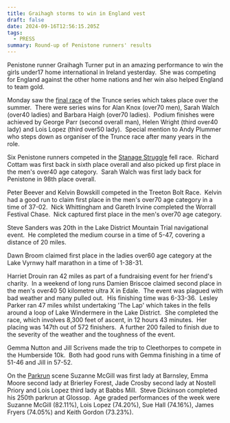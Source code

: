 ```yaml
---
title: Graihagh storms to win in England vest
draft: false
date: 2024-09-16T12:56:15.205Z
tags:
  - PRESS
summary: Round-up of Penistone runners' results
---
```

Penistone runner Graihagh Turner put in an amazing performance to win the girls under17 home international in Ireland yesterday.  She was competing for England against the other home nations and her win also helped England to team gold.

Monday saw the [final race](https://results.pfrac.co.uk/fell-league-2024/trunce-9) of the Trunce series which takes place over the summer.  There were series wins for Alan Knox (over70 men), Sarah Walch (over40 ladies) and Barbara Haigh (over70 ladies).  Podium finishes were achieved by George Parr (second overall man), Helen Wright (third over40 lady) and Lois Lopez (third over50 lady).  Special mention to Andy Plummer who steps down as organiser of the Trunce race after many years in the role.

Six Penistone runners competed in the [Stanage Struggle](https://results.pfrac.co.uk/fell-league-2024/fat-boys-stanage-struggle) fell race.  Richard Cottam was first back in sixth place overall and also picked up first place in the men's over40 age category.  Sarah Walch was first lady back for Penistone in 98th place overall.

Peter Beever and Kelvin Bowskill competed in the Treeton Bolt Race.  Kelvin had a good run to claim first place in the men's over70 age category in a time of 37-02.  Nick Whittingham and Gareth Irvine completed the Worrall Festival Chase.  Nick captured first place in the men's over70 age category.

Steve Sanders was 20th in the Lake District Mountain Trial navigational event.  He completed the medium course in a time of 5-47, covering a distance of 20 miles.

Dawn Broom claimed first place in the ladies over60 age category at the Lake Vyrnwy half marathon in a time of 1-38-31.

Harriet Drouin ran 42 miles as part of a fundraising event for her friend's charity.  In a weekend of long runs Damien Briscoe claimed second place in the men's over40 50 kilometre ultra X in Edale.  The event was plagued with bad weather and many pulled out.  His finishing time was 6-33-36.  Lesley Parker ran 47 miles whilst undertaking 'The Lap' which takes in the fells around a loop of Lake Windermere in the Lake District.  She completed the race, which involves 8,300 feet of ascent, in 12 hours 43 minutes.  Her placing was 147th out of 572 finishers.  A further 200 failed to finish due to the severity of the weather and the toughness of the event.

Gemma Nutton and Jill Scrivens made the trip to Cleethorpes to compete in the Humberside 10k.  Both had good runs with Gemma finishing in a time of 51-46 and Jill in 57-52.

On the [Parkrun](https://results.pfrac.co.uk/parkrun-2024/2024-09-14) scene Suzanne McGill was first lady at Barnsley, Emma Moore second lady at Brierley Forest, Jade Crosby second lady at Nostell Priory and Lois Lopez third lady at Babbs Mill.  Steve Dickinson completed his 250th parkrun at Glossop.  Age graded performances of the week were Suzanne McGill (82.11%), Lois Lopez (74.20%), Sue Hall (74.16%), James Fryers (74.05%) and Keith Gordon (73.23%).